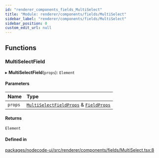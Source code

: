 ```yaml
---
id: "renderer_components_fields_MultiSelect"
title: "Module: renderer/components/fields/MultiSelect"
sidebar_label: "renderer/components/fields/MultiSelect"
sidebar_position: 0
custom_edit_url: null
---
```


## Functions

### MultiSelectField

▸ **MultiSelectField**(`props`): `Element`

#### Parameters

| Name | Type |
| :------ | :------ |
| `props` | [`MultiSelectFieldProps`](../interfaces/renderer_types_NodePackage.MultiSelectFieldProps.md) & [`FieldProps`](renderer_types_util.md#fieldprops-24) |

#### Returns

`Element`

#### Defined in

[packages/nodecode-ui/src/renderer/components/fields/MultiSelect.tsx:8](https://github.com/bischoff-m/nodecode/blob/1978ab5/packages/nodecode-ui/src/renderer/components/fields/MultiSelect.tsx#L8)

